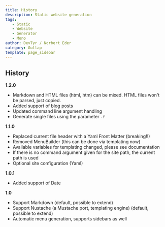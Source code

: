 ```yaml
---
title: History
description: Static website generation
tags: 
   - Static
   - Website
   - Generator
   - Mono
author: DevTyr / Norbert Eder
category: Gullap
template: page_sidebar
---
```


## History

**1.2.0**

- Markdown and HTML files (html, htm) can be mixed. HTML files won't be parsed, just copied.
- Added support of blog posts
- Updated command line argument handling
- Generate single files using the parameter `-f`

**1.1.0**

- Replaced current file header with a Yaml Front Matter (breaking!!)
- Removed MenuBuilder (this can be done via templating now)
- Available variables for templating changed, please see documentation
- If there is no command argument given for the site path, the current path is used
- Optional site configuration (Yaml)

**1.0.1**

- Added support of Date

**1.0**

- Support Markdown (default, possible to extend)
- Support Nustache (a Mustache port, templating engine) (default, possible to extend)
- Automatic menu generation, supports sidebars as well

